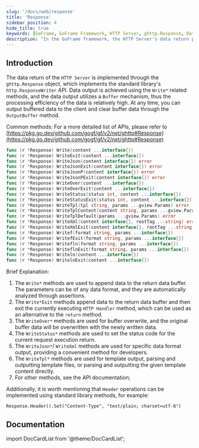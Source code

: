 ```yaml
---
slug: '/docs/web/response'
title: 'Response'
sidebar_position: 4
hide_title: true
keywords: [GoFrame, GoFrame Framework, HTTP Server, ghttp.Response, Data Return, Buffer Mechanism, Write Method, WriteJson, WriteTpl, Header Operations]
description: "In the GoFrame framework, the HTTP Server's data return processing is handled through the ghttp.Response object and its various Write methods. These allow for efficient data output, including JSON and XML format returns, as well as template output. Additionally, the document covers the use of data buffers and setting HTTP header information to help developers better manage HTTP responses."
---
```



## Introduction

The data return of the `HTTP Server` is implemented through the `ghttp.Response` object, which implements the standard library's `http.ResponseWriter` API. Data output is achieved using the `Write*` related methods, and the data output utilizes a `Buffer` mechanism, thus the processing efficiency of the data is relatively high. At any time, you can output buffered data to the client and clear buffer data through the `OutputBuffer` method.

Common methods: For a more detailed list of APIs, please refer to [https://pkg.go.dev/github.com/gogf/gf/v2/net/ghttp#Response](https://pkg.go.dev/github.com/gogf/gf/v2/net/ghttp#Response)

```go
func (r *Response) Write(content ...interface{})
func (r *Response) WriteExit(content ...interface{})
func (r *Response) WriteJson(content interface{}) error
func (r *Response) WriteJsonExit(content interface{}) error
func (r *Response) WriteJsonP(content interface{}) error
func (r *Response) WriteJsonPExit(content interface{}) error
func (r *Response) WriteOver(content ...interface{})
func (r *Response) WriteOverExit(content ...interface{})
func (r *Response) WriteStatus(status int, content ...interface{})
func (r *Response) WriteStatusExit(status int, content ...interface{})
func (r *Response) WriteTpl(tpl string, params ...gview.Params) error
func (r *Response) WriteTplContent(content string, params ...gview.Params) error
func (r *Response) WriteTplDefault(params ...gview.Params) error
func (r *Response) WriteXml(content interface{}, rootTag ...string) error
func (r *Response) WriteXmlExit(content interface{}, rootTag ...string) error
func (r *Response) Writef(format string, params ...interface{})
func (r *Response) WritefExit(format string, params ...interface{})
func (r *Response) Writefln(format string, params ...interface{})
func (r *Response) WriteflnExit(format string, params ...interface{})
func (r *Response) Writeln(content ...interface{})
func (r *Response) WritelnExit(content ...interface{})
```

Brief Explanation:

1. The `Write*` methods are used to append data to the return data buffer. The parameters can be of any data format, and they are automatically analyzed through assertions.
2. The `Write*Exit` methods append data to the return data buffer and then exit the currently executing `HTTP Handler` method, which can be used as an alternative to the `return` method.
3. The `WriteOver*` methods are used for buffer overwrite, and the original buffer data will be overwritten with the newly written data.
4. The `WriteStatus*` methods are used to set the status code for the current request execution return.
5. The `WriteJson*`/ `WriteXml` methods are used for specific data format output, providing a convenient method for developers.
6. The `WriteTpl*` methods are used for template output, parsing and outputting template files, or parsing and outputting the given template content directly.
7. For other methods, see the API documentation;

Additionally, it is worth mentioning that `Header` operations can be implemented using standard library methods, for example:

```
Response.Header().Set("Content-Type", "text/plain; charset=utf-8")
```

## Documentation
import DocCardList from '@theme/DocCardList';

<DocCardList />